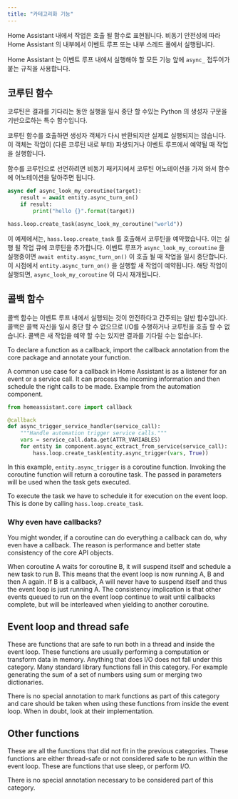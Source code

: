 ```yaml
---
title: "카테고리화 기능"
---
```


Home Assistant 내에서 작업은 호출 될 함수로 표현됩니다. 비동기 안전성에 따라 Home Assistant 의 내부에서 이벤트 루프 또는 내부 스레드 풀에서 실행됩니다.

Home Assistant 는 이벤트 루프 내에서 실행해야 할 모든 기능 앞에 `async_` 접두어가 붙는 규칙을 사용합니다.

## 코루틴 함수

코루틴은 결과를 기다리는 동안 실행을 일시 중단 할 수있는 Python 의 생성자 구문을 기반으로하는 특수 함수입니다.

코루틴 함수를 호출하면 생성자 객체가 다시 반환되지만 실제로 실행되지는 않습니다. 이 객체는 작업이 (다른 코루틴 내로 부터) 파생되거나 이벤트 루프에서 예약될 때 작업을 실행합니다.

함수를 코루틴으로 선언하려면 비동기 패키지에서 코루틴 어노테이션을 가져 와서 함수에 어노테이션을 달아주면 됩니다.

```python
async def async_look_my_coroutine(target):
    result = await entity.async_turn_on()
    if result:
        print("hello {}".format(target))

hass.loop.create_task(async_look_my_coroutine("world"))
```

이 예제에서는, `hass.loop.create_task` 를 호출해서 코루틴을 예약했습니다. 이는 실행 될 작업 큐에 코루틴을 추가합니다. 이벤트 루프가 `async_look_my_coroutine` 을 실행중이면 `await entity.async_turn_on()` 이 호출 될 때 작업을 일시 중단합니다. 이 시점에서 `entity.async_turn_on()` 을 실행할 새 작업이 예약됩니다. 해당 작업이 실행되면, `async_look_my_coroutine` 이 다시 재개됩니다.

## 콜백 함수

콜백 함수는 이벤트 루프 내에서 실행되는 것이 안전하다고 간주되는 일반 함수입니다. 콜백은 콜백 자신을 일시 중단 할 수 없으므로 I/O를 수행하거나 코루틴을 호출 할 수 없습니다. 콜백은 새 작업을 예약 할 수는 있지만 결과를 기다릴 수는 없습니다.

To declare a function as a callback, import the callback annotation from the core package and annotate your function.

A common use case for a callback in Home Assistant is as a listener for an event or a service call. It can process the incoming information and then schedule the right calls to be made. Example from the automation component.

```python
from homeassistant.core import callback

@callback
def async_trigger_service_handler(service_call):
    """Handle automation trigger service calls."""
    vars = service_call.data.get(ATTR_VARIABLES)
    for entity in component.async_extract_from_service(service_call):
        hass.loop.create_task(entity.async_trigger(vars, True))
```

In this example, `entity.async_trigger` is a coroutine function. Invoking the coroutine function will return a coroutine task. The passed in parameters will be used when the task gets executed.

To execute the task we have to schedule it for execution on the event loop. This is done by calling `hass.loop.create_task`.

### Why even have callbacks?

You might wonder, if a coroutine can do everything a callback can do, why even have a callback. The reason is performance and better state consistency of the core API objects.

When coroutine A waits for coroutine B, it will suspend itself and schedule a new task to run B. This means that the event loop is now running A, B and then A again. If B is a callback, A will never have to suspend itself and thus the event loop is just running A. The consistency implication is that other events queued to run on the event loop continue to wait until callbacks complete, but will be interleaved when yielding to another coroutine.

## Event loop and thread safe

These are functions that are safe to run both in a thread and inside the event loop. These functions are usually performing a computation or transform data in memory. Anything that does I/O does not fall under this category. Many standard library functions fall in this category. For example generating the sum of a set of numbers using sum or merging two dictionaries.

There is no special annotation to mark functions as part of this category and care should be taken when using these functions from inside the event loop. When in doubt, look at their implementation.

## Other functions

These are all the functions that did not fit in the previous categories. These functions are either thread-safe or not considered safe to be run within the event loop. These are functions that use sleep, or perform I/O.

There is no special annotation necessary to be considered part of this category.